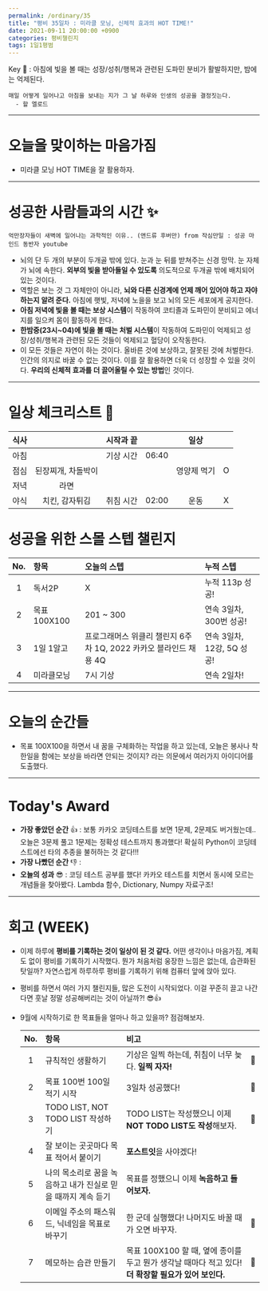 ```yaml
---
permalink: /ordinary/35
title: "평비 35일차 : 미라클 모닝, 신체적 효과의 HOT TIME!"
date: 2021-09-11 20:00:00 +0900
categories: 평비챌린지
tags: 1일1평범
---  
```

Key 🔑 : 아침에 빛을 볼 때는 성장/성취/행복과 관련된 도파민 분비가 활발하지만, 밤에는 억제된다.  
```
매일 어떻게 일어나고 아침을 보내는 지가 그 날 하루와 인생의 성공을 결정짓는다.
  - 할 엘로드
```

---
# 오늘을 맞이하는 마음가짐
- 미라클 모닝 HOT TIME을 잘 활용하자.

---
# 성공한 사람들과의 시간 ✨
`억만장자들이 새벽에 일어나는 과학적인 이유.. (앤드류 후버만) from 작심만일 : 성공 마인드 동반자 youtube`  
- 뇌의 단 두 개의 부분이 두개골 밖에 있다. 눈과 눈 뒤를 받쳐주는 신경 망막. 눈 자체가 뇌에 속한다. **외부의 빛을 받아들일 수 있도록** 의도적으로 두개골 밖에 배치되어 있는 것이다.  
- 역할은 보는 것 그 자체만이 아니라, **뇌와 다른 신경계에 언제 깨어 있어야 하고 자야 하는지 알려 준다.** 아침에 햇빛, 저녁에 노을을 보고 뇌의 모든 세포에게 공지한다.  
- **아침 저녁에 빛을 볼 때는 보상 시스템**이 작동하여 코티졸과 도파민이 분비되고 에너지를 일으켜 몸이 활동하게 한다.
- **한밤중(23시~04)에 빛을 볼 때는 처벌 시스템**이 작동하여 도파민이 억제되고 성장/성취/행복과 관련된 모든 것들이 억제되고 혈당이 오작동한다.  
- 이 모든 것들은 자연이 하는 것이다. 올바른 것에 보상하고, 잘못된 것에 처벌한다. 인간의 의지로 바꿀 수 없는 것이다. 이를 잘 활용하면 더욱 더 성장할 수 있을 것이다. **우리의 신체적 효과를 더 끌어올릴 수 있는 방법**인 것이다.  

---
# 일상 체크리스트 📃

| 식사 |  | 시작과 끝 |  | 일상 |  |
|:----:|:----:|:----:|:----:|:----:|:----:|
| 아침 |  | 기상 시간 | 06:40 |  |  |
| 점심 | 된장찌개, 차돌박이 |  |  | 영양제 먹기 | O |
| 저녁 | 라면 |  |  |  |  |
| 야식 | 치킨, 감자튀김 | 취침 시간 | 02:00 | 운동 | X |

# 성공을 위한 스몰 스텝 챌린지

| No. | 항목 | 오늘의 스텝 | 누적 스텝 |
|:----:|:----|:----|:----|
| 1 | 독서2P | X | 누적 113p 성공! |
| 2 | 목표 100X100 | 201 ~ 300 | 연속 3일차, 300번 성공! |
| 3 | 1일 1알고 | 프로그래머스 위클리 챌린지 6주차 1Q, 2022 카카오 블라인드 채용 4Q | 연속 3일차, 12강, 5Q 성공! |
| 4 | 미라클모닝 | 7시 기상 | 연속 2일차! |

---
# 오늘의 순간들
- 목표 100X100을 하면서 내 꿈을 구체화하는 작업을 하고 있는데, 오늘은 봉사나 착한일을 함에는 보상을 바라면 안되는 것이지? 라는 의문에서 여러가지 아이디어를 도출했다.

---
# Today's Award
- **가장 좋았던 순간** 👍 : 보통 카카오 코딩테스트를 보면 1문제, 2문제도 버거웠는데.. 오늘은 3문제 풀고 1문제는 정확성 테스트까지 통과했다! 확실히 Python이 코딩테스트에선 타의 추종을 불허하는 것 같다!!!
- **가장 나빴던 순간** 👎 : 
- **오늘의 성과** 😎 : 코딩 테스트 공부를 했다! 카카오 테스트를 치면서 동시에 모르는 개념들을 찾아봤다. Lambda 함수, Dictionary, Numpy 자료구조!

---
# 회고 (WEEK)
- 이제 하루에 **평비를 기록하는 것이 일상이 된 것 같다.** 어떤 생각이나 마음가짐, 계획도 없이 평비를 기록하기 시작했다. 뭔가 처음처럼 웅장한 느낌은 없는데, 습관화된 탓일까? 자연스럽게 하루하루 평비를 기록하기 위해 컴퓨터 앞에 앉아 있다.  
- 평비를 하면서 여러 가지 챌린지들, 많은 도전이 시작되었다. 이걸 꾸준히 끌고 나간다면 훗날 정말 성공해버리는 것이 아닐까?! 😎👍
- 9월에 시작하기로 한 목표들을 얼마나 하고 있을까? 점검해보자.

  | No. | 항목 | 비고 |  |
  |:----:|:----|:----|:----:|
  | 1 | 규칙적인 생활하기 | 기상은 일찍 하는데, 취침이 너무 늦다. **일찍 자자!** | 🥈 |
  | 2 | 목표 100번 100일 적기 시작 | 3일차 성공했다! | 🥇 |
  | 3 | TODO LIST, NOT TODO LIST 작성하기 | TODO LIST는 작성했으니 이제 **NOT TODO LIST도 작성**해보자. | 🥈 |
  | 4 | 잘 보이는 곳곳마다 목표 적어서 붙이기 | **포스트잇**을 사야겠다! |  |
  | 5 | 나의 목소리로 꿈을 녹음하고 내가 진실로 믿을 때까지 계속 듣기 | 목표를 정했으니 이제 **녹음하고 들어보자.** |  |
  | 6 | 이메일 주소의 패스워드, 닉네임을 목표로 바꾸기  | 한 군데 실행했다! 나머지도 바꿀 때가 오면 바꾸자. | 🥉 |
  | 7 | 메모하는 습관 만들기 | 목표 100X100 할 때, 옆에 종이를 두고 뭔가 생각날 때마다 적고 있다! **더 확장할 필요가 있어 보인다.** | 🥉 |